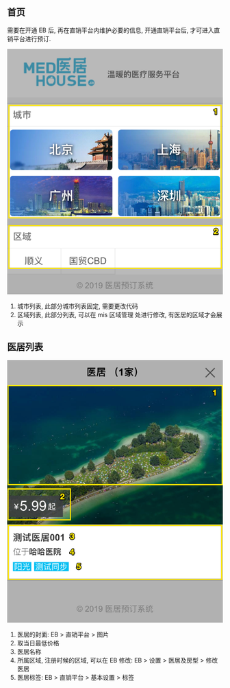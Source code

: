 ## 首页

需要在开通 EB 后, 再在直销平台内维护必要的信息, 开通直销平台后, 才可进入直销平台进行预订.

![home](assets/home.png)

1. 城市列表, 此部分城市列表固定, 需要更改代码
2. 区域列表, 此部分列表, 可以在 mis 区域管理 处进行修改, 有医居的区域才会展示

## 医居列表

![hotelOfPlace](assets/hotelOfPlace.png)

1. 医居的封面: EB > 直销平台 > 图片
2. 取当日最低价格
3. 医居名称
4. 所属区域, 注册时候的区域, 可以在 EB 修改: EB > 设置 > 医居及房型 > 修改医居
5. 医居标签: EB > 直销平台 > 基本设置 > 标签